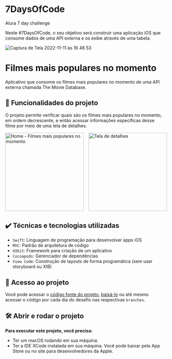 # 7DaysOfCode
Alura 7 day challenge

Neste #7DaysOfCode, o seu objetivo será construir uma aplicação iOS que consome dados de uma API externa e os exibe através de uma tabela.

![Captura de Tela 2022-11-11 às 16 46 53](https://user-images.githubusercontent.com/17858685/201419253-ab1381ac-df7a-4c58-a107-47fef0b2c4fd.png)

# Filmes mais populares no momento

Aplicativo que consome os filmes mais populares no momento de uma API externa chamada The Movie Database.

## 🔨 Funcionalidades do projeto

O projeto permite verificar quais são os filmes mais populares no momento, em ordem decrescente, e então acessar informações específicas desse filme por meio de uma tela de detalhes.

<div style="display: flex; gap: 1rem; margin-bottom: 2rem;">
<img src="https://user-images.githubusercontent.com/47362960/198021305-d0e61317-40fd-46bd-bfc9-f362bd2f3042.png" width="250" alt="Home - Filmes mais populares no momento">
<img src="https://user-images.githubusercontent.com/47362960/198021322-f350b79b-6f0f-4803-9cae-4cb4e9d58671.png" width="250" alt="Tela de detalhes">
</div>

## ✔️ Técnicas e tecnologias utilizadas

- `Swift`: Linguagem de programação para desenvolver apps iOS
- `MVC`: Padrão de arquitetura de código
- `UIKit`: Framework para criação de um aplicativo
- `Cocoapods`: Gerenciador de dependências
- `View Code`: Construção de layouts de forma programática (sem usar storyboard ou XIB)

## 📁 Acesso ao projeto

Você pode acessar o [código fonte do projeto](https://github.com/alura-cursos/7daysofcode-ios), [baixá-lo](https://github.com/alura-cursos/7daysofcode-ios/archive/refs/heads/main.zip) ou até mesmo acessar o código por cada dia do desafio nas respectivas `branches`.

## 🛠️ Abrir e rodar o projeto

**Para executar este projeto, você precisa:**
- Ter um macOS rodando em sua máquina.
- Ter a IDE XCode instalada em sua máquina. Você pode baixar pela App Store ou no site para desenvolvedores da Apple.
